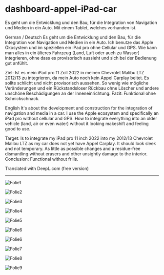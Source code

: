 # dashboard-appel-iPad-car
Es geht um die Entwicklung und den Bau, für die Integration von Navigation und Medien in ein Auto. Mit einem Tablet, welches vorhanden ist.


German / Deutsch
Es geht um die Entwicklung und den Bau, für die Integration von Navigation und Medien in ein Auto.
Ich benutze das Apple Ökosystem und im speziellen ein iPad pro ohne Cellular und GPS. Wie kann man alles in ein älteres Fahrzeug (Land, Luft oder auch zu Wasser) integrieren, ohne dass es provisorisch aussieht und sich bei der Bedienung gut anfühlt.

Ziel:
Ist es mein iPad pro 11 Zoll 2022 in meinen Chevrolet Malibu LTZ 2012/13 zu integrieren, da mein Auto noch kein Appel Carplay beitet. Es sollte schlicht und nicht provisorisch aussehen. So wenig wie mögliche Veränderungen und ein Rückstandsloser Rückbau ohne Löscher und andere unschöne Beschädigungen an der Inneneinrichtung.
Fazit: Funktional ohne Schnickschnack.


English
It's about the development and construction for the integration of navigation and media in a car.
I use the Apple ecosystem and specifically an iPad pro without cellular and GPS. How to integrate everything into an older vehicle (land, air or even water) without it looking makeshift and feeling good to use.

Target:
Is to integrate my iPad pro 11 inch 2022 into my 2012/13 Chevrolet Malibu LTZ as my car does not yet have Appel Carplay. It should look sleek and not temporary. As little as possible changes and a residue-free dismantling without erasers and other unsightly damage to the interior.
Conclusion: Functional without frills.

Translated with DeepL.com (free version)

-------------------------
![Folie1](https://github.com/ZeroBerlin/dashboard-appel-iPad-car/assets/61627006/6327e98d-59af-4dac-ac79-2a0bc9985d2f)

![Folie2](https://github.com/ZeroBerlin/dashboard-appel-iPad-car/assets/61627006/8d428e7a-a707-4c3b-920f-50d1dc3ab759)

![Folie3](https://github.com/ZeroBerlin/dashboard-appel-iPad-car/assets/61627006/15daa692-958c-427a-9b9a-5cd9103cf59f)

![Folie4](https://github.com/ZeroBerlin/dashboard-appel-iPad-car/assets/61627006/62c2c1aa-6b03-4b1b-82ba-c5b36218d3ca)

![Folie5](https://github.com/ZeroBerlin/dashboard-appel-iPad-car/assets/61627006/a71d593b-c719-4895-96c3-9774c359f7d4)

![Folie6](https://github.com/ZeroBerlin/dashboard-appel-iPad-car/assets/61627006/a1b5f32f-0415-4ca0-9e94-967659205fc2)

![Folie6](https://github.com/ZeroBerlin/dashboard-appel-iPad-car/assets/61627006/56a10de7-5860-43fc-a449-6b918a47dc48)

![Folie7](https://github.com/ZeroBerlin/dashboard-appel-iPad-car/assets/61627006/5df9dfc0-3fab-4156-8c8d-123730ceb9e1)

![Folie8](https://github.com/ZeroBerlin/dashboard-appel-iPad-car/assets/61627006/fe1085ba-9d06-4eb3-b3e6-863cdcbf296a)

![Folie9](https://github.com/ZeroBerlin/dashboard-appel-iPad-car/assets/61627006/f99be498-8b1e-4c2f-b109-3b8668011831)


